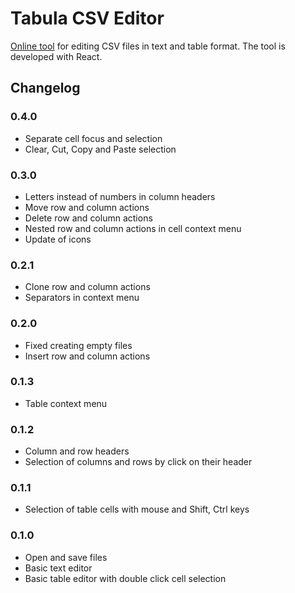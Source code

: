 # Tabula CSV Editor

[Online tool](https://evgeniy-polyakov.github.io/tabula-csv-editor/) for editing CSV files in text and table format.
The tool is developed with React.

## Changelog

### 0.4.0

* Separate cell focus and selection
* Clear, Cut, Copy and Paste selection 

### 0.3.0

* Letters instead of numbers in column headers
* Move row and column actions
* Delete row and column actions
* Nested row and column actions in cell context menu
* Update of icons

### 0.2.1

* Clone row and column actions
* Separators in context menu

### 0.2.0

* Fixed creating empty files
* Insert row and column actions

### 0.1.3

* Table context menu

### 0.1.2

* Column and row headers
* Selection of columns and rows by click on their header

### 0.1.1

* Selection of table cells with mouse and Shift, Ctrl keys

### 0.1.0

* Open and save files
* Basic text editor
* Basic table editor with double click cell selection